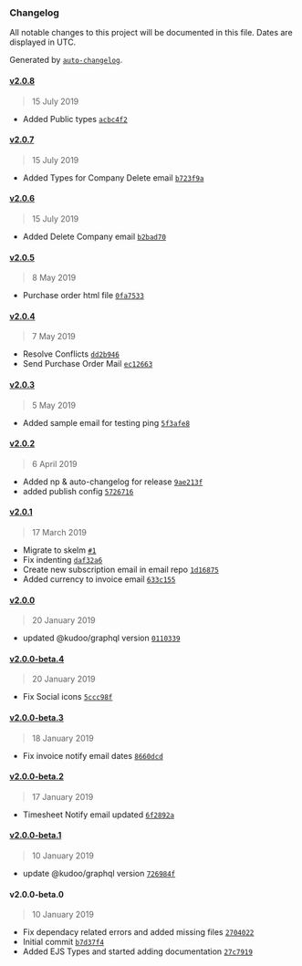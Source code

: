 ### Changelog

All notable changes to this project will be documented in this file. Dates are displayed in UTC.

Generated by [`auto-changelog`](https://github.com/CookPete/auto-changelog).

#### [v2.0.8](https://github.com/KudooCloud/kudoo-email/compare/v2.0.7...v2.0.8)

> 15 July 2019

- Added Public types [`acbc4f2`](https://github.com/KudooCloud/kudoo-email/commit/acbc4f288f4977c18a4b0fb12ea78ccd2e3f2781)

#### [v2.0.7](https://github.com/KudooCloud/kudoo-email/compare/v2.0.6...v2.0.7)

> 15 July 2019

- Added Types for Company Delete email [`b723f9a`](https://github.com/KudooCloud/kudoo-email/commit/b723f9a94783e16459c58f668aa622652471832a)

#### [v2.0.6](https://github.com/KudooCloud/kudoo-email/compare/v2.0.5...v2.0.6)

> 15 July 2019

- Added Delete Company email [`b2bad70`](https://github.com/KudooCloud/kudoo-email/commit/b2bad70b74bf9e92647dc7142258bc8cbc219465)

#### [v2.0.5](https://github.com/KudooCloud/kudoo-email/compare/v2.0.4...v2.0.5)

> 8 May 2019

- Purchase order html file [`0fa7533`](https://github.com/KudooCloud/kudoo-email/commit/0fa75337013dab91ff67f8006016a2b95eb7b85c)

#### [v2.0.4](https://github.com/KudooCloud/kudoo-email/compare/v2.0.3...v2.0.4)

> 7 May 2019

- Resolve Conflicts [`dd2b946`](https://github.com/KudooCloud/kudoo-email/commit/dd2b9464a40d500c2685b6faa7a2ba3bf635b5c2)
- Send Purchase Order Mail [`ec12663`](https://github.com/KudooCloud/kudoo-email/commit/ec126632336fe5f3e241a1cfa7793d76e7cdb20e)

#### [v2.0.3](https://github.com/KudooCloud/kudoo-email/compare/v2.0.2...v2.0.3)

> 5 May 2019

- Added sample email for testing ping [`5f3afe8`](https://github.com/KudooCloud/kudoo-email/commit/5f3afe81d341d9d51b20003fff2def82a515aba2)

#### [v2.0.2](https://github.com/KudooCloud/kudoo-email/compare/v2.0.1...v2.0.2)

> 6 April 2019

- Added np & auto-changelog for release [`9ae213f`](https://github.com/KudooCloud/kudoo-email/commit/9ae213f990db1b674845037d52c62610c3e5cb97)
- added publish config [`5726716`](https://github.com/KudooCloud/kudoo-email/commit/5726716a51db0254c1e34e7509d1df09788fdd18)

#### [v2.0.1](https://github.com/KudooCloud/kudoo-email/compare/v2.0.0...v2.0.1)

> 17 March 2019

- Migrate to skelm [`#1`](https://github.com/KudooCloud/kudoo-email/pull/1)
- Fix indenting [`daf32a6`](https://github.com/KudooCloud/kudoo-email/commit/daf32a60946522752286581e9f1d757789a00cfe)
- Create new subscription email in email repo [`1d16875`](https://github.com/KudooCloud/kudoo-email/commit/1d168756c252541a4d98c1e9be18355cb289fe3e)
- Added currency to invoice email [`633c155`](https://github.com/KudooCloud/kudoo-email/commit/633c1552c97227d66ae64b543d6e95acdeab4b86)

#### [v2.0.0](https://github.com/KudooCloud/kudoo-email/compare/v2.0.0-beta.4...v2.0.0)

> 20 January 2019

- updated @kudoo/graphql version [`0110339`](https://github.com/KudooCloud/kudoo-email/commit/01103398495d669d3ec7b897265f43a40792dcb3)

#### [v2.0.0-beta.4](https://github.com/KudooCloud/kudoo-email/compare/v2.0.0-beta.3...v2.0.0-beta.4)

> 20 January 2019

- Fix Social icons [`5ccc98f`](https://github.com/KudooCloud/kudoo-email/commit/5ccc98f9c578f3f707b2778278cf5624e6183908)

#### [v2.0.0-beta.3](https://github.com/KudooCloud/kudoo-email/compare/v2.0.0-beta.2...v2.0.0-beta.3)

> 18 January 2019

- Fix invoice notify email dates [`8660dcd`](https://github.com/KudooCloud/kudoo-email/commit/8660dcdc89aaad43b585a209c3c127d65a84e630)

#### [v2.0.0-beta.2](https://github.com/KudooCloud/kudoo-email/compare/v2.0.0-beta.1...v2.0.0-beta.2)

> 17 January 2019

- Timesheet Notify email updated [`6f2892a`](https://github.com/KudooCloud/kudoo-email/commit/6f2892a0806fdb06d20f560ff04d99736a27ba7d)

#### [v2.0.0-beta.1](https://github.com/KudooCloud/kudoo-email/compare/v2.0.0-beta.0...v2.0.0-beta.1)

> 10 January 2019

- update @kudoo/graphql version [`726984f`](https://github.com/KudooCloud/kudoo-email/commit/726984f830b40e9b3d3a2159744339a0ca5a017e)

#### v2.0.0-beta.0

> 10 January 2019

- Fix dependacy related errors and added missing files [`2704022`](https://github.com/KudooCloud/kudoo-email/commit/27040225ec841e26c1952b4a10a44ea8ac21483e)
- Initial commit [`b7d37f4`](https://github.com/KudooCloud/kudoo-email/commit/b7d37f42f314243d131a3b0bc88c58886d83e585)
- Added EJS Types and started adding documentation [`27c7919`](https://github.com/KudooCloud/kudoo-email/commit/27c7919b7a33606198bf8f86adac5caa691b2a6e)
